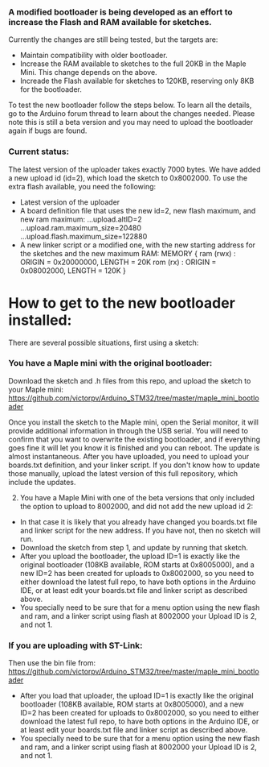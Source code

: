 ### A modified bootloader is being developed as an effort to increase the Flash and RAM available for sketches.

Currently the changes are still being tested, but the targets are:
* Maintain compatibility with older bootloader.
* Increase the RAM available to sketches to the full 20KB in the Maple Mini. This change depends on the above.
* Increade the Flash available for sketches to 120KB, reserving only 8KB for the bootloader.

To test the new bootloader follow the steps below. To learn all the details, go to the Arduino forum thread to learn about the changes needed.
Please note this is still a beta version and you may need to upload the bootloader again if bugs are found.

### Current status:
The latest version of the uploader takes exactly 7000 bytes.
We have added a new upload id (id=2), which load the sketch to 0x8002000.
To use the extra flash available, you need the following:
* Latest version of the uploader
* A board definition file that uses the new id=2, new flash maximum, and new ram maximum:
      ...upload.altID=2
      ...upload.ram.maximum_size=20480
      ...upload.flash.maximum_size=122880
* A new linker script or a modified one, with the new starting address for the sketches and the new maximum RAM:
MEMORY
{
  ram (rwx) : ORIGIN = 0x20000000, LENGTH = 20K
  rom (rx)  : ORIGIN = 0x08002000, LENGTH = 120K
}

# How to get to the new bootloader installed:

There are several possible situations, first using a sketch:
### You have a Maple mini with the original bootloader:
Download the sketch and .h files from this repo, and upload the sketch to your Maple mini:
         https://github.com/victorpv/Arduino_STM32/tree/master/maple_mini_bootloader

Once you install the sketch to the Maple mini, open the Serial monitor, it will provide additional information in through the USB serial. You will need to confirm that you want to overwrite the existing bootloader, and if everything goes fine it will let you know it is finished and you can reboot. The update is almost instantaneous.
After you have uploaded, you need to upload your boards.txt definition, and your linker script. If you don't know how to update those manually, upload the latest version of this full repository, which include the updates.

2. You have a Maple Mini with one of the beta versions that only included the option to upload to 8002000, and did not add the new upload id 2:
 * In that case it is likely that you already have changed you boards.txt file and linker script for the new address. If you have not, then no sketch will run.
 * Download the sketch from step 1, and update by running that sketch.
 * After you upload the bootloader, the upload ID=1 is exactly like the original bootloader (108KB available, ROM starts at 0x8005000), and a new ID=2 has been created for uploads to 0x8002000, so you need to either download the latest full repo, to have both options in the Arduino IDE, or at least edit your boards.txt file and linker script as described above.
 * You specially need to be sure that for a menu option using the new flash and ram, and a linker script using flash at 8002000 your Upload ID is 2, and not 1.

### If you are uploading with ST-Link:

Then use the bin file from:
     https://github.com/victorpv/Arduino_STM32/tree/master/maple_mini_bootloader

 * After you load that uploader, the upload ID=1 is exactly like the original bootloader (108KB available, ROM starts at 0x8005000), and a new ID=2 has been created for uploads to 0x8002000, so you need to either download the latest full repo, to have both options in the Arduino IDE, or at least edit your boards.txt file and linker script as described above.
 * You specially need to be sure that for a menu option using the new flash and ram, and a linker script using flash at 8002000 your Upload ID is 2, and not 1.




